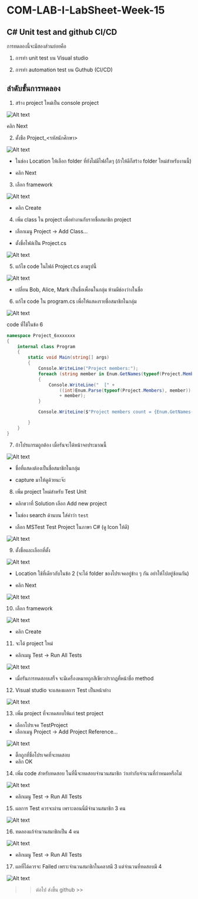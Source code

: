 # COM-LAB-I-LabSheet-Week-15
##  C# Unit test and github CI/CD

การทดลองนี้จะมีสองส่วนย่อยคือ 

1. การทำ unit test บน Visual studio

2. การทำ automation test บน Guthub (CI/CD)

##  ลำดับขั้นการทดลอง

1. สร้าง project ใหม่เป็น console project

![Alt text](./Pictures/Picture-01.png)

คลิก Next

2. ตั้งชือ Project_<รหัสนักศึกษา>

![Alt text](./Pictures/Picture-02.png)


- ในช่อง Location ให้เลือก folder ที่ยังไม่มีไฟล์ใดๆ (ถ้าให้ดีก็สร้าง folder ใหม่สำหรับงานนี้)

- คลิก Next

3. เลือก framework

![Alt text](./Pictures/Picture-03.png)

- คลิก Create

4. เพิ่ม class ใน project เพื่อทำงานกับรายชื่อสมาชิก project

- เลือกเมนู Project -> Add Class…

- ตั้งชื่อไฟล์เป็น Project.cs

![Alt text](./Pictures/Picture-04.png)

5. แก้ไข code ในไฟล์  Project.cs ตามรูปนี้

![Alt text](./Pictures/Picture-05.png)

- เปลี่ยน Bob, Alice, Mark เป็นชื่อเพื่อนในกลุ่ม ห้ามมีช่องว่างในชื่อ

6. แก้ไข code ใน program.cs เพื่อให้แสดงรายชื่อสมาชิกในกลุ่ม

![Alt text](./Pictures/Picture-06.png)

code ที่ใช้ในข้อ 6

```cs
namespace Project_6xxxxxxx
{
    internal class Program
    {
        static void Main(string[] args)
        {
            Console.WriteLine("Project members:");
            foreach (string member in Enum.GetNames(typeof(Project.Members)))
            {
                Console.WriteLine("  [" + 
                    ((int)Enum.Parse(typeof(Project.Members), member)).ToString() + "]: "
                    + member);
            }

            Console.WriteLine($"Project members count = {Enum.GetNames(typeof(Project.Members)).Length}");

        }
    }
}
```
7. ถ้าโปรแกรมถูกต้อง เมื่อรันจะได้หน้าจอประมาณนี้

![Alt text](./Pictures/Picture-07.png)

- ชื่อที่แสดงต้องเป็นชื่อสมาชิกในกลุ่ม 

- capture มาให้ดูด้วยนะจ๊ะ

8. เพิ่ม project ใหม่สำหรับ Test Unit

- คลิกขวาที่ Solution เลือก Add new project

- ในช่อง search ด้านบน ใส่คำว่า  `test`

- เลือก  MSTest Test Project ในภาษา C# (ดู Icon ให้ดี)

![Alt text](./Pictures/Picture-08.png)


9. ตั้งชื่อและเลือกที่ตั้ง

![Alt text](./Pictures/Picture-09.png)

- Location ใช้ที่เดียวกับในข้อ 2 (จะได้ folder ของโปรเจคอยู่ข้าง ๆ กัน อย่าให้ไปอยู่ซ้อนกัน)

- คลิก Next


![Alt text](image.png)


10. เลือก framework 

![Alt text](./Pictures/Picture-10.png)

- คลิก Create

11. จะได้ project ใหม่

- คลิกเมนู Test ->  Run All Tests

![Alt text](./Pictures/Picture-11.png)

- เมื่อรันการทดสอบเสร็จ จะมีเครื่องหมายถูกสีเขียวปรากฏที่หน้าชื่อ  method


12. Visual studio จะแสดงผลการ Test เป็นหน้าต่าง

![Alt text](./Pictures/Picture-12.png)

13. เพิ่ม project ที่จะทดสอบให้แก่ test project

- เลือกโปรเจค TestProject
- เลือกเมนู Project -> Add Project Reference...

![Alt text](./Pictures/Picture-13.png)

- ติ๊กถูกที่ชื่อโปรเจคที่จะทดสอบ 
- คลิก OK

14. เพิ่ม code สำหรับทดสอบ ในที่นี้จะทดสอบจำนวนสมาชิก ว่าเท่ากับจำนวนที่กำหนดหรือไม่

![Alt text](./Pictures/Picture-14.png)

- คลิกเมนู Test ->  Run All Tests

15. ผลการ Test ควรจะผ่าน เพราะตอนนี่มีจำนวนสมาชิก 3 คน

![Alt text](./Pictures/Picture-15.png)


16. ทดลองแก้จำนวนสมาชิกเป็น 4 คน

![Alt text](./Pictures/Picture-16.png)

- คลิกเมนู Test ->  Run All Tests

17. ผลที่ได้ควรจะ Failed เพราะจำนวนสมาชิกในคลาสมี 3 แต่จำนวนที่ทดสอบมี 4

![Alt text](./Pictures/Picture-17.png)


>> ต่อไป ส่งขึ้น github >>




